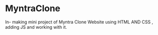 # MyntraClone
In- making mini project of Myntra Clone Website using HTML AND CSS , adding JS and working with it.
